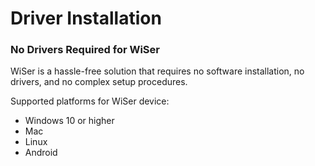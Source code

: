 # Driver Installation

### No Drivers Required for WiSer <a href="#toc150171912" id="toc150171912"></a>

WiSer is a hassle-free solution that requires no software installation, no drivers, and no complex setup procedures.

Supported platforms for WiSer device:

* Windows 10 or higher
* Mac
* Linux
* Android
